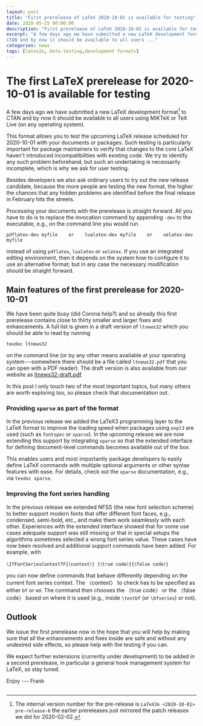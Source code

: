 ```yaml
---
layout: post
title: "First prerelease of LaTeX 2020-10-01 is available for testing"
date: 2020-05-25 00:00:00
description: "First prerelease of LaTeX 2020-10-01 is available for testing"
excerpt: "A few days ago we have submitted a new LaTeX development format to
CTAN and by now it should be available to all users ..."
categories: news
tags: [latex2e, beta-testing,development formats]
---
```


# The first LaTeX prerelease for 2020-10-01 is available for testing

A few days ago we have submitted a new LaTeX development format[^1] to CTAN
and by now it should be available to all users using MiKTeX or TeX
Live (on any operating system).

This format allows you to test the upcoming LaTeX release scheduled
for 2020-10-01 with your documents or packages. Such testing is
particularly important for package maintainers to verify that changes
to the core LaTeX haven't introduced incompatibilities with existing
code. We try to identify any such problem beforehand, but such an
undertaking is necessarily incomplete, which is why we ask for user
testing.

Besides developers we also ask ordinary users to try out the new
release candidate, because the more people are testing the new
format, the higher the chances that any hidden problems are identified
before the final release in February hits the streets.

Processing your documents with the prerelease is straight forward. All
you have to do is to replace the invocation command by appending
`-dev` to the executable, e.g., on the command line you would run

```
pdflatex-dev myfile    or    lualatex-dev myfile    or    xelatex-dev myfile
```

instead of using `pdflatex`, `lualatex` or `xelatex`. If you use an
integrated editing environment, then it depends on the system 
how to configure it to use an alternative format; but in any case the necessary
modification should be straight forward.



## Main features of the first prerelease for 2020-10-01

We have been quite busy (did Corona help?) and so already this first
prerelease contains close to thirty smaller and larger fixes and
enhancements. A full list is given in a draft version of `ltnews32`
which you should be able to read by running

```
texdoc ltnews32
```

on the command line (or by any other means available at your operating
system---somewhere there should be a file called `ltnews32.pdf` that
you can open with a PDF reader). The draft version is also available from our website as
[ltnews32-draft.pdf]({{site.baseurl}}/news/latex2e-news/ltnews32.pdf).

In this post I only touch two of the most important topics, but many
others are worth exploring too, so please check that documentation out.


### Providing `xparse` as part of the format

In the previous release we added the LaTeX3 programming layer to the
LaTeX format to improve the loading speed when packages using `expl3`
are used (such as `fontspec` or `xparse`). In the upcoming release we
are now extending this support by integrating `xparse` so that the extended
interface for defining document-level commands becomes available out of
the box.

This enables users and most importantly package developers to
easily define LaTeX commands with multiple optional arguments or
other syntax features with ease.
For details, check out the `xparse` documentation, e.g., via `texdoc
xparse`.

### Improving the font series handling

In the previous release we extended NFSS (the new font selection scheme)
to better support modern fonts that offer different font faces, e.g.,
condensed, semi-bold, etc., and make them work seamlessly with each
other. Experiences with the extended interface showed that for some
use cases adequate support was still missing or that in special setups
the algorithms sometimes selected a wrong font series value. These
cases have now been resolved and additional support commands have been
added. For example, with

```
\IfFontSeriesContextTF{〈context〉} {〈true code〉}{〈false code〉}
```

you can now define commands that behave differently depending on the
current font series context. The 〈context〉 to check has to be specified
as either `bf` or `md`. The command then chooses the 〈true code〉
or the 〈false code〉 based on where it is used (e.g., inside
`\textbf` (or `\bfseries`) or not).


## Outlook

We issue the first prerelease now in the hope that you will help by
making sure that all the enhancements and fixes inside are safe and
without any undesired side effects, so please help with the testing if
you can.


We expect further extensions (currently under development) to be added
in a second prerelease, in particular a general hook management system
for LaTeX, so stay tuned.



Enjoy --- Frank


[^1]: The internal version number for the pre-release is `LaTeX2e <2020-10-01> pre-release-6` the earlier prereleases just mirrored the patch releases we did for 2020-02-02.

<img src="https://ssl-vg03.met.vgwort.de/na/03770697eae2427c8a6bfe7e9b8ab332" width="1" height="1" alt="">
